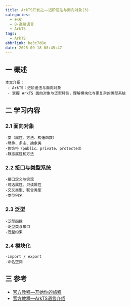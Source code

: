 ```yaml
---
title: ArkTS开发之——进阶语法与面向对象(3)
categories:
  - 开发
  - B-高级语言
  - ArkTS
tags:
  - ArkTS
abbrlink: be3c7d8e
date: 2025-09-18 08:45:47
---
```

## 一 概述

```
本文介绍：
 - ArkTS：进阶语法与面向对象
 - 掌握 ArkTS 面向对象与泛型特性，理解模块化与更复杂的类型系统
```

<!--more-->

## 二 学习内容

### 2.1 面向对象

```
-类（属性、方法、构造函数）
-继承、多态、抽象类
-修饰符（public、private、protected）
-静态属性和方法
```

### 2.2 接口与类型系统

```
-接口定义与实现
-可选属性、只读属性
-交叉类型、联合类型
-类型别名
```

### 2.3 泛型

```
-泛型函数
-泛型类与接口
-泛型约束
```

### 2.4 模块化

```
-import / export
-命名空间
```

## 三 参考

* [官方教程—开始你的旅程](https://developer.huawei.com/consumer/cn/arkts/devstart/)
* [官方教程—ArkTS语言介绍](https://developer.huawei.com/consumer/cn/doc/harmonyos-guides/introduction-to-arkts)